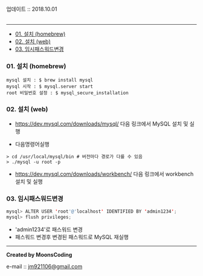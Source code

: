 
<div class="pull-right">  업데이트 :: 2018.10.01 </div><br>

---

<!-- @import "[TOC]" {cmd="toc" depthFrom=1 depthTo=6 orderedList=false} -->
<!-- code_chunk_output -->

* [01. 설치 (homebrew)](#01-설치-homebrew)
* [02. 설치 (web)](#02-설치-web)
* [03. 임시패스워드변경](#03-임시패스워드변경)

<!-- /code_chunk_output -->

### 01. 설치 (homebrew)

```
mysql 설치 : $ brew install mysql
mysql 시작 : $ mysql.server start
root 비밀번호 설정 : $ mysql_secure_installation
```

### 02. 설치 (web)

- https://dev.mysql.com/downloads/mysql/ 다음 링크에서 MySQL 설치 및 실행

- 다음명령어실행

```
> cd /usr/local/mysql/bin # 버전마다 경로가 다를 수 있음
> ./mysql -u root -p
```

- https://dev.mysql.com/downloads/workbench/ 다음 링크에서 workbench 설치 및 실행

### 03. 임시패스워드변경

```java
mysql> ALTER USER 'root'@'localhost' IDENTIFIED BY 'admin1234';
mysql> flush privileges;
```

- 'admin1234'로 패스워드 변경
- 패스워드 변경후 변경된 패스워드로 MySQL 재실행

---

**Created by MoonsCoding**

e-mail :: jm921106@gmail.com

